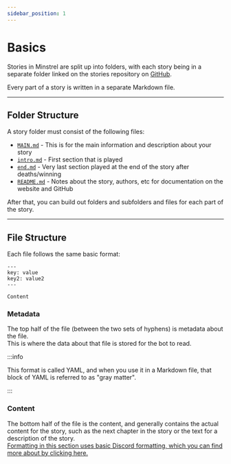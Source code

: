 ```yaml
---
sidebar_position: 1
---
```


# Basics

Stories in Minstrel are split up into folders, with each story being in a separate folder linked on the stories repository on [GitHub](https://github.com/minstrelbot/stories).

Every part of a story is written in a separate Markdown file.

<hr />

## Folder Structure

A story folder must consist of the following files:   
* [`MAIN.md`](files/MAIN) - This is for the main information and description about your story  
* [`intro.md`](files/intro) - First section that is played  
* [`end.md`](files/end) - Very last section played at the end of the story after deaths/winning   
* [`README.md`](files/README) - Notes about the story, authors, etc for documentation on the website and GitHub

After that, you can build out folders and subfolders and files for each part of the story.

<hr />

## File Structure

Each file follows the same basic format:
```
---
key: value
key2: value2
---

Content
```

### Metadata
The top half of the file (between the two sets of hyphens) is metadata about the file.  
This is where the data about that file is stored for the bot to read.

:::info

This format is called YAML, and when you use it in a Markdown file, that block of YAML is referred to as "gray matter".

:::

### Content
The bottom half of the file is the content, and generally contains the actual content for the story, such as the next chapter in the story or the text for a description of the story.  
[Formatting in this section uses basic Discord formatting, which you can find more about by clicking here.](https://support.discord.com/hc/en-us/articles/210298617-Markdown-Text-101-Chat-Formatting-Bold-Italic-Underline-)